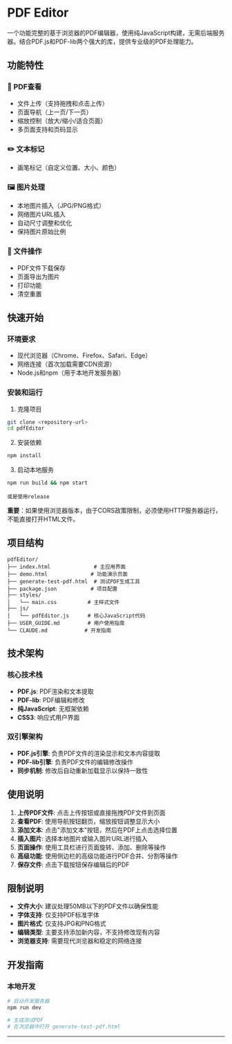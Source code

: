 # PDF Editor

一个功能完整的基于浏览器的PDF编辑器，使用纯JavaScript构建，无需后端服务器。结合PDF.js和PDF-lib两个强大的库，提供专业级的PDF处理能力。

## 功能特性

### 📄 PDF查看
- 文件上传（支持拖拽和点击上传）
- 页面导航（上一页/下一页）
- 缩放控制（放大/缩小/适合页面）
- 多页面支持和页码显示

### ✏️ 文本标记
- 画笔标记（自定义位置、大小、颜色）


### 🖼️ 图片处理
- 本地图片插入（JPG/PNG格式）
- 网络图片URL插入
- 自动尺寸调整和优化
- 保持图片原始比例

### 💾 文件操作
- PDF文件下载保存
- 页面导出为图片
- 打印功能
- 清空重置

## 快速开始

### 环境要求
- 现代浏览器（Chrome、Firefox、Safari、Edge）
- 网络连接（首次加载需要CDN资源）
- Node.js和npm（用于本地开发服务器）

### 安装和运行

1. 克隆项目
```bash
git clone <repository-url>
cd pdfEditor
```

2. 安装依赖
```bash
npm install
```

3. 启动本地服务
```bash
npm run build && npm start
```
    或是使用release

**重要**：如果使用浏览器版本，由于CORS政策限制，必须使用HTTP服务器运行，不能直接打开HTML文件。

## 项目结构

```
pdfEditor/
├── index.html              # 主应用界面
├── demo.html              # 功能演示页面
├── generate-test-pdf.html  # 测试PDF生成工具
├── package.json           # 项目配置
├── styles/
│   └── main.css          # 主样式文件
├── js/
│   └── pdfEditor.js      # 核心JavaScript代码
├── USER_GUIDE.md         # 用户使用指南
└── CLAUDE.md            # 开发指南
```

## 技术架构

### 核心技术栈
- **PDF.js**: PDF渲染和文本提取
- **PDF-lib**: PDF编辑和修改
- **纯JavaScript**: 无框架依赖
- **CSS3**: 响应式用户界面

### 双引擎架构
- **PDF.js引擎**: 负责PDF文件的渲染显示和文本内容提取
- **PDF-lib引擎**: 负责PDF文件的编辑修改操作
- **同步机制**: 修改后自动重新加载显示以保持一致性

## 使用说明

1. **上传PDF文件**: 点击上传按钮或直接拖拽PDF文件到页面
2. **查看PDF**: 使用导航按钮翻页，缩放按钮调整显示大小
3. **添加文本**: 点击"添加文本"按钮，然后在PDF上点击选择位置
4. **插入图片**: 选择本地图片或输入图片URL进行插入
5. **页面操作**: 使用工具栏进行页面旋转、添加、删除等操作
6. **高级功能**: 使用侧边栏的高级功能进行PDF合并、分割等操作
7. **保存文件**: 点击下载按钮保存编辑后的PDF

## 限制说明

- **文件大小**: 建议处理50MB以下的PDF文件以确保性能
- **字体支持**: 仅支持PDF标准字体
- **图片格式**: 仅支持JPG和PNG格式
- **编辑类型**: 主要支持添加新内容，不支持修改现有内容
- **浏览器支持**: 需要现代浏览器和稳定的网络连接

## 开发指南

### 本地开发
```bash
# 启动开发服务器
npm run dev

# 生成测试PDF
# 在浏览器中打开 generate-test-pdf.html
```


---

